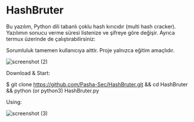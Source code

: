 # HashBruter
Bu yazılım, Python dili tabanlı çoklu hash kırıcıdır (multi hash cracker). Yazılımın sonucu verme süresi listenize ve şifreye göre değişir. Ayrıca termux üzerinde de çalıştırabilirsiniz:



Sorumluluk tamemen kullanıcıya aittir. Proje yalnızca eğitim amaçlıdır.

![screenshot (2)](https://github.com/Pasha-Sec/HashBruter/assets/148802667/1a9faf56-143f-4f11-b648-176bf49d324f)




Download & Start:

   $ git clone https://github.com/Pasha-Sec/HashBruter.git && cd HashBruter && python (or python3) HashBruter.py



   
Using:

![screenshot (3)](https://github.com/Pasha-Sec/HashBruter/assets/148802667/bfa9cc75-217a-458c-b303-032a775e2e83)


